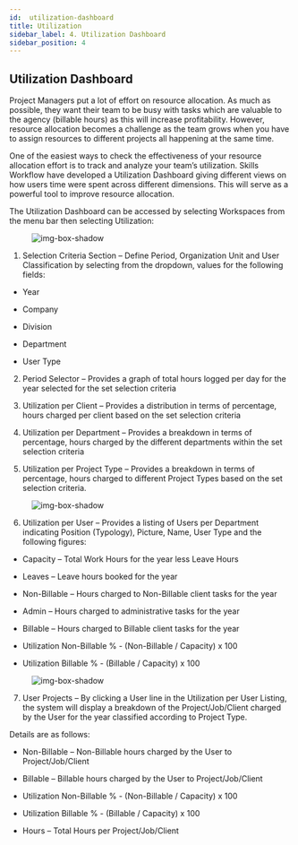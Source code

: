 ```yaml
---
id:  utilization-dashboard
title: Utilization
sidebar_label: 4. Utilization Dashboard
sidebar_position: 4
---
```


## Utilization Dashboard

Project Managers put a lot of effort on resource allocation. As much as possible, they want their team to be busy with tasks which are valuable to the agency (billable hours) as this will increase profitability. However, resource allocation becomes a challenge as the team grows when you have to assign resources to different projects all happening at the same time.

One of the easiest ways to check the effectiveness of your resource allocation effort is to track and analyze your team’s utilization. Skills Workflow have developed a Utilization Dashboard giving different views on how users time were spent across different dimensions. This will serve as a powerful tool to improve resource allocation.

The Utilization Dashboard can be accessed by selecting Workspaces from the menu bar then selecting Utilization:

<figure>

![img-box-shadow](/img/university/dashboards/utilization-dashboard/university-utilization-dashboard-1.png)
<figcaption></figcaption>
</figure>

1. Selection Criteria Section – Define Period, Organization Unit and User Classification by selecting from the dropdown, values for the following fields:

- Year

- Company

- Division

- Department

- User Type 

2.  Period Selector – Provides a graph of total hours logged per day for the year selected for the set selection criteria

3.  Utilization per Client – Provides a distribution in terms of percentage, hours charged per client based on the set selection criteria

4. Utilization per Department – Provides a breakdown in terms of percentage, hours charged by the different departments within the
set selection criteria

5.  Utilization per Project Type – Provides a breakdown in terms of percentage, hours charged to different Project Types based on the set selection criteria.

<figure>

![img-box-shadow](/img/university/dashboards/utilization-dashboard/university-utilization-dashboard-2.png)
<figcaption></figcaption>
</figure>

6.   Utilization per User – Provides a listing of Users per Department indicating Position (Typology), Picture, Name, User Type and the following figures:


- Capacity – Total Work Hours for the year less Leave Hours

- Leaves – Leave hours booked for the year

- Non-Billable – Hours charged to Non-Billable client tasks for the year

- Admin – Hours charged to administrative tasks for the year

- Billable – Hours charged to Billable client tasks for the year

- Utilization Non-Billable % - (Non-Billable / Capacity) x 100

- Utilization Billable % - (Billable / Capacity) x 100


<figure>

![img-box-shadow](/img/university/dashboards/utilization-dashboard/university-utilization-dashboard-3.png)
<figcaption></figcaption>
</figure>


7. User Projects – By clicking a User line in the Utilization per User Listing, the system will display a     breakdown of the Project/Job/Client charged by the User for the year classified according to Project Type.
 
Details are as follows:


- Non-Billable – Non-Billable hours charged by the User to Project/Job/Client

- Billable – Billable hours charged by the User to Project/Job/Client

- Utilization Non-Billable % - (Non-Billable / Capacity) x 100

- Utilization Billable % - (Billable / Capacity) x 100

- Hours – Total Hours per Project/Job/Client